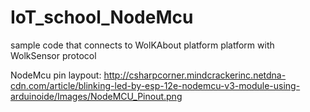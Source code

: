 # IoT_school_NodeMcu

sample code that connects to WolKAbout platform platform with WolkSensor protocol

NodeMcu pin laypout:
http://csharpcorner.mindcrackerinc.netdna-cdn.com/article/blinking-led-by-esp-12e-nodemcu-v3-module-using-arduinoide/Images/NodeMCU_Pinout.png